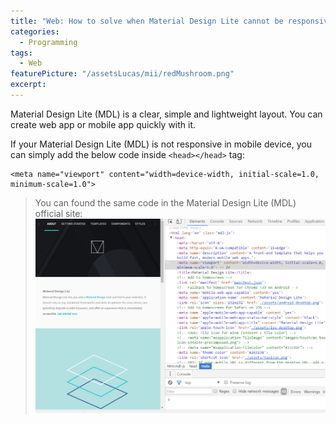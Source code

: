 ```yaml
---
title: "Web: How to solve when Material Design Lite cannot be responsive"
categories:
  - Programming
tags:
  - Web
featurePicture: "/assetsLucas/mii/redMushroom.png"
excerpt:
---
```


Material Design Lite (MDL) is a clear, simple and lightweight layout. You can create web app or mobile app quickly with it.

If your Material Design Lite (MDL) is not responsive in mobile device, you can simply add the below code inside `<head></head>` tag:


```
<meta name="viewport" content="width=device-width, initial-scale=1.0, minimum-scale=1.0">
```

>You can found the same code in the Material Design Lite (MDL) official site:
>![Image](/assetsLucas/images/material-design-lite-cannot-be-responsive-content-1.png)

